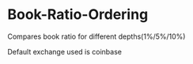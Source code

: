 # Book-Ratio-Ordering
Compares book ratio for different depths(1%/5%/10%)

Default exchange used is coinbase
